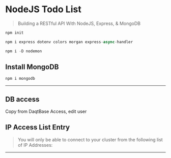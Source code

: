 # NodeJS Todo List

> Building a RESTful API With NodeJS, Express, & MongoDB

```js
npm init

npm i express dotenv colors morgan express-async-handler

npm i -D nodemon
```

## Install MongoDB

```js
npm i mongodb
```

---

## DB access

Copy from DaqtBase Access, edit user

## IP Access List Entry

> You will only be able to connect to your cluster from the following list of IP Addresses:

---

